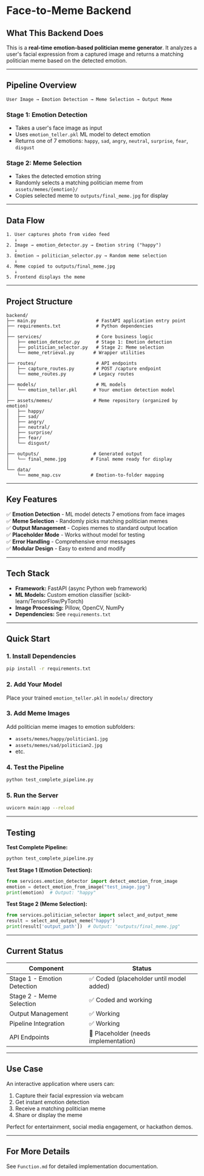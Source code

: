 # Face-to-Meme Backend

## What This Backend Does

This is a **real-time emotion-based politician meme generator**. It analyzes a user's facial expression from a captured image and returns a matching politician meme based on the detected emotion.

---

## Pipeline Overview

```
User Image → Emotion Detection → Meme Selection → Output Meme
```

### **Stage 1: Emotion Detection**
- Takes a user's face image as input
- Uses `emotion_teller.pkl` ML model to detect emotion
- Returns one of 7 emotions: `happy`, `sad`, `angry`, `neutral`, `surprise`, `fear`, `disgust`

### **Stage 2: Meme Selection**
- Takes the detected emotion string
- Randomly selects a matching politician meme from `assets/memes/{emotion}/`
- Copies selected meme to `outputs/final_meme.jpg` for display

---

## Data Flow

```
1. User captures photo from video feed
   ↓
2. Image → emotion_detector.py → Emotion string ("happy")
   ↓
3. Emotion → politician_selector.py → Random meme selection
   ↓
4. Meme copied to outputs/final_meme.jpg
   ↓
5. Frontend displays the meme
```

---

## Project Structure

```
backend/
├── main.py                      # FastAPI application entry point
├── requirements.txt             # Python dependencies
│
├── services/                    # Core business logic
│   ├── emotion_detector.py      # Stage 1: Emotion detection
│   ├── politician_selector.py   # Stage 2: Meme selection
│   └── meme_retrieval.py       # Wrapper utilities
│
├── routes/                      # API endpoints
│   ├── capture_routes.py        # POST /capture endpoint
│   └── meme_routes.py          # Legacy routes
│
├── models/                      # ML models
│   └── emotion_teller.pkl      # Your emotion detection model
│
├── assets/memes/               # Meme repository (organized by emotion)
│   ├── happy/
│   ├── sad/
│   ├── angry/
│   ├── neutral/
│   ├── surprise/
│   ├── fear/
│   └── disgust/
│
├── outputs/                    # Generated output
│   └── final_meme.jpg         # Final meme ready for display
│
└── data/
    └── meme_map.csv           # Emotion-to-folder mapping
```

---

## Key Features

✅ **Emotion Detection** - ML model detects 7 emotions from face images  
✅ **Meme Selection** - Randomly picks matching politician memes  
✅ **Output Management** - Copies memes to standard output location  
✅ **Placeholder Mode** - Works without model for testing  
✅ **Error Handling** - Comprehensive error messages  
✅ **Modular Design** - Easy to extend and modify  

---

## Tech Stack

- **Framework:** FastAPI (async Python web framework)
- **ML Models:** Custom emotion classifier (scikit-learn/TensorFlow/PyTorch)
- **Image Processing:** Pillow, OpenCV, NumPy
- **Dependencies:** See `requirements.txt`

---

## Quick Start

### 1. Install Dependencies
```bash
pip install -r requirements.txt
```

### 2. Add Your Model
Place your trained `emotion_teller.pkl` in `models/` directory

### 3. Add Meme Images
Add politician meme images to emotion subfolders:
- `assets/memes/happy/politician1.jpg`
- `assets/memes/sad/politician2.jpg`
- etc.

### 4. Test the Pipeline
```bash
python test_complete_pipeline.py
```

### 5. Run the Server
```bash
uvicorn main:app --reload
```

---

## Testing

**Test Complete Pipeline:**
```bash
python test_complete_pipeline.py
```

**Test Stage 1 (Emotion Detection):**
```python
from services.emotion_detector import detect_emotion_from_image
emotion = detect_emotion_from_image("test_image.jpg")
print(emotion)  # Output: "happy"
```

**Test Stage 2 (Meme Selection):**
```python
from services.politician_selector import select_and_output_meme
result = select_and_output_meme("happy")
print(result['output_path'])  # Output: "outputs/final_meme.jpg"
```

---

## Current Status

| Component | Status |
|-----------|--------|
| Stage 1 - Emotion Detection | ✅ Coded (placeholder until model added) |
| Stage 2 - Meme Selection | ✅ Coded and working |
| Output Management | ✅ Working |
| Pipeline Integration | ✅ Working |
| API Endpoints | 🔄 Placeholder (needs implementation) |

---

## Use Case

An interactive application where users can:
1. Capture their facial expression via webcam
2. Get instant emotion detection
3. Receive a matching politician meme
4. Share or display the meme

Perfect for entertainment, social media engagement, or hackathon demos.

---

## For More Details

See `Function.md` for detailed implementation documentation.
